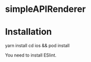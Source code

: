 # simpleAPIRenderer

# Installation 
yarn install
cd ios && pod install

You need to install ESlint.

